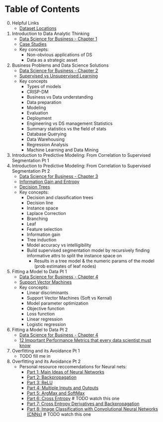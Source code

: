 # Table of Contents

0. Helpful Links
    - [Dataset Locations](3_dataset_locations.md)
1. Introduction to Data Analytic Thinking
    - [Data Science for Business - Chapter 1](2_data_science_for_business.md)
    - [Case Studies](1_data_science_case_studies.md)
    - Key concepts:
        - Non-obvious applications of DS
        - Data as a strategic asset
2. Business Problems and Data Science Solutions
    - [Data Science for Business - Chapter 2](2_data_science_for_business.md)
    - [Supervised vs Unsupervised Learning](https://www.kaggle.com/discussions/general/229219)
    - Key concepts
        - Types of models
        - CRISP-DM
        - Business vs Data understanding
        - Data preparation
        - Modeling
        - Evaluation
        - Deployment
        - Engineering vs DS management
        Statistics
        - Summary statistics vs the field of stats
        - Database Querying
        - Data Warehousing
        - Regression Analysis
        - Machine Learning and Data Mining
3. Introduction to Predictive Modeling: From Correlation to Supervised Segmentation Pt 1
4. Introduction to Predictive Modeling: From Correlation to Supervised Segmentation Pt 2
    - [Data Science for Business - Chapter 3](2_data_science_for_business.md)
    - [Information Gain and Entropy](https://victorzhou.com/blog/information-gain/)
    - [Decision Trees](https://medium.com/@fe.valvekens/understanding-decision-trees-38294f5c8f25)
    - Key concepts:
        - Decision and classification trees
        - Decision line
        - Instance space
        - Laplace Correction
        - Branching
        - Leaf
        - Feature selection
        - Information gain
        - Tree induction
        - Model accuracy vs intelligibility
        - Build supervised segmentation model by recursively finding informative attrs to split the instance space on
            - Results in a tree model & the numeric params of the model (prob estimates of leaf nodes)
5. Fitting a Model to Data Pt 1
    - [Data Science for Business - Chapter 4](2_data_science_for_business.md)
    - [Support Vector Machines](https://www.kdnuggets.com/2016/07/support-vector-machines-simple-explanation.html)
    - Key concepts:
        - Linear discriminants
        - Support Vector Machines (Soft vs Kernal)
        - Model parameter optimization
        - Objective function
        - Loss function
        - Linear regression
        - Logistic regression
6. Fitting a Model to Data Pt 2
    - [Data Science for Business - Chapter 4](2_data_science_for_business.md)
    - [12 Important Performance Metrics that every data scientist must know](https://medium.com/@pingsubhak/12-important-performance-metrics-that-every-data-scientist-must-know-110f59b2e305)
7. Overfitting and its Avoidance Pt 1
    - TODO fill me in
8. Overfitting and its Avoidance Pt 2
    - Personal resource reccomendations for Neural nets:
        - [Part 1: Main Ideas of Neural Networks](https://www.youtube.com/watch?v=CqOfi41LfDw)
        - [Part 2: Backpropagation](https://www.youtube.com/watch?v=IN2XmBhILt4)
        - [Part 3: ReLU](https://www.youtube.com/watch?v=68BZ5f7P94E)
        - [Part 4: Multiple Inputs and Outputs](https://www.youtube.com/watch?v=83LYR-1IcjA)
        - [Part 5: ArgMax and SoftMax](https://www.youtube.com/watch?v=KpKog-L9veg)
        - [Part 6: Cross Entropy](https://www.youtube.com/watch?v=6ArSys5qHAU) # TODO watch this one
        - [Part 7: Cross Entropy Derivatives and Backpropagation](https://www.youtube.com/watch?v=xBEh66V9gZo)
        - [Part 8: Image Classification with Convolutional Neural Networks (CNNs)](https://www.youtube.com/watch?v=HGwBXDKFk9I) # TODO watch this one
